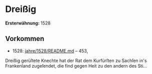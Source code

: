 # Dreißig

**Ersterwähnung:** 1528

## Vorkommen
- 1528: [jahre/1528/README.md](../jahre/1528/README.md) – 453,

Dreißig gerüſtete Knechte hat der Rat dem Kurfürſten
zu Sachſen in's Frankenland zugeſendet, die find gegen
Heit zu den andern des Sti...
